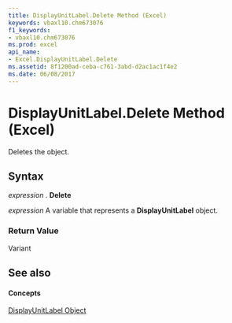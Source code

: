 ```yaml
---
title: DisplayUnitLabel.Delete Method (Excel)
keywords: vbaxl10.chm673076
f1_keywords:
- vbaxl10.chm673076
ms.prod: excel
api_name:
- Excel.DisplayUnitLabel.Delete
ms.assetid: 8f1200ad-ceba-c761-3abd-d2ac1ac1f4e2
ms.date: 06/08/2017
---
```



# DisplayUnitLabel.Delete Method (Excel)

Deletes the object.


## Syntax

 _expression_ . **Delete**

 _expression_ A variable that represents a **DisplayUnitLabel** object.


### Return Value

Variant


## See also


#### Concepts


[DisplayUnitLabel Object](Excel.DisplayUnitLabel(objec).md)

